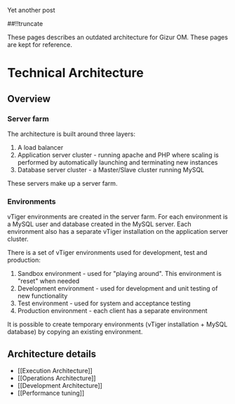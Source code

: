 Yet another post

[meta:author]: <> (Jonas Colmsjo)
[meta:title]: <> (Technical-architecture.md)
[meta:date]: <> (2012-01-01)
[meta:nested:key]: <> (Metadata value)

##!!truncate


These pages describes an outdated architecture for Gizur OM. These pages are kept for reference.

# Technical Architecture

## Overview

### Server farm

The architecture is built around three layers:

 1. A load balancer
 1. Application server cluster - running apache and PHP where scaling is performed by automatically launching and terminating new instances
 1. Database server cluster - a Master/Slave cluster running MySQL

These servers make up a server farm.

### Environments

vTiger environments are created in the server farm. For each environment is a MySQL user and database created in the MySQL server. Each environment also has a separate vTiger installation on the application server cluster.

There is a set of vTiger environments used for development, test and production:

 1. Sandbox environment - used for "playing around". This environment is "reset" when needed
 1. Development environment - used for development and unit testing of new functionality
 1. Test environment - used for system and acceptance testing
 1. Production environment - each client has a separate environment

It is possible to create temporary environments (vTiger installation + MySQL database) by copying an existing environment. 



## Architecture details

 * [[Execution Architecture]]
 * [[Operations Architecture]]
 * [[Development Architecture]]
 * [[Performance tuning]]
